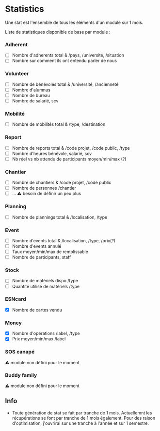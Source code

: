 # Statistics

Une stat est l'ensemble de tous les éléments d'un module sur 1 mois.

Liste de statistiques disponible de base par module :

### Adherent
- [ ] Nombre d'adherents total & /pays, /université, /situation
- [ ] Nombre sur comment ils ont entendu parler de nous

### Volunteer
- [ ] Nombre de bénévoles total & /université, /ancienneté
- [ ] Nombre d'alumnus
- [ ] Nombre de bureau
- [ ] Nombre de salarié, scv

### Mobilité
- [ ] Nombre de mobilités total & /type, /destination

### Report
- [ ] Nombre de reports total & /code projet, /code public, /type
- [ ] Nombre d'heures bénévole, salarié, scv
- [ ] Nb réel vs nb attendu de participants moyen/min/max (?)

### Chantier
- [ ] Nombre de chantiers & /code projet, /code public
- [ ] Nombre de personnes /chantier
- [ ] ...
:warning: besoin de définir un peu plus

### Planning
- [ ] Nombre de plannings total & /localisation, /type

### Event
- [ ] Nombre d'events total & /localisation, /type, /prix(?)
- [ ] Nombre d'events annulé
- [ ] Taux moyen/min/max de remplissable
- [ ] Nombre de participants, staff

### Stock
- [ ] Nombre de matériels dispo /type
- [ ] Quantité utilisé de matériels /type

### ESNcard
- [x] Nombre de cartes vendu

### Money
- [x] Nombre d'opérations /label, /type
- [x] Prix moyen/min/max /label

### SOS canapé
:warning: module non défini pour le moment

### Buddy family
:warning: module non défini pour le moment

## Info
- Toute génération de stat se fait par tranche de 1 mois. Actuellemnt les récupérations se font par tranche de 1 mois également. Pour des raison d'optimisation, j'ouvrirai sur une tranche à l'année et sur 1 semestre.
